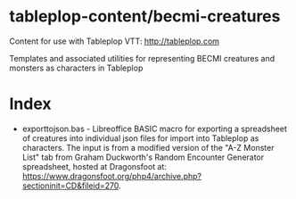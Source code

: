 # tableplop-content/becmi-creatures

Content for use with Tableplop VTT: http://tableplop.com

Templates and associated utilities for representing BECMI creatures and monsters as characters in Tableplop

# Index
- exporttojson.bas - Libreoffice BASIC macro for exporting a spreadsheet of creatures into individual json files for import into Tableplop as characters. The input is from a modified version of the "A-Z Monster List" tab from Graham Duckworth's Random Encounter Generator spreadsheet, hosted at Dragonsfoot at: https://www.dragonsfoot.org/php4/archive.php?sectioninit=CD&fileid=270.
 
